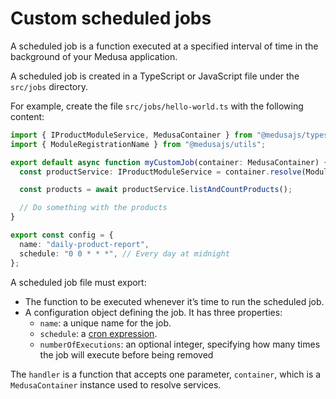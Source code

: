 # Custom scheduled jobs

A scheduled job is a function executed at a specified interval of time in the background of your Medusa application.

A scheduled job is created in a TypeScript or JavaScript file under the `src/jobs` directory.

For example, create the file `src/jobs/hello-world.ts` with the following content:

```ts
import { IProductModuleService, MedusaContainer } from "@medusajs/types";
import { ModuleRegistrationName } from "@medusajs/utils";

export default async function myCustomJob(container: MedusaContainer) {
  const productService: IProductModuleService = container.resolve(ModuleRegistrationName.PRODUCT);

  const products = await productService.listAndCountProducts();

  // Do something with the products
}

export const config = {
  name: "daily-product-report",
  schedule: "0 0 * * *", // Every day at midnight
};
```

A scheduled job file must export:

- The function to be executed whenever it’s time to run the scheduled job.
- A configuration object defining the job. It has three properties:
  - `name`: a unique name for the job.
  - `schedule`: a [cron expression](https://crontab.guru/).
  - `numberOfExecutions`: an optional integer, specifying how many times the job will execute before being removed

The `handler` is a function that accepts one parameter, `container`, which is a `MedusaContainer` instance used to resolve services.
